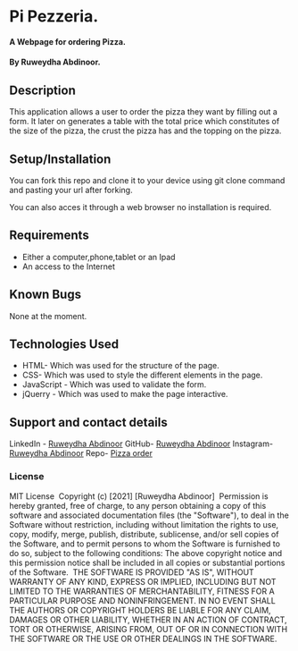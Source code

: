 # Pi Pezzeria.
#### A Webpage for ordering Pizza.
#### By Ruweydha Abdinoor.
## Description
  This application allows a user to order the pizza they want by filling out a form. It later on generates a table with the total price which constitutes of the size of the pizza, the crust the pizza has and the topping on the pizza.
## Setup/Installation 
You can fork this repo and clone it to your device using git clone command and pasting your url after forking.

You can also acces it through a web browser no installation is required.

## Requirements
* Either a computer,phone,tablet or an Ipad
* An access to the Internet

## Known Bugs
None at the moment.
## Technologies Used
* HTML- Which was used for the structure of the page.
* CSS- Which was used to style the different elements in the page.
* JavaScript - Which was used to validate the form. 
* jQuerry - Which was used to make the page interactive.
    
## Support and contact details
LinkedIn - [Ruweydha Abdinoor](https://www.linkedin.com/in/ruweydha-abdinoor-859921224/)
 GitHub- [Ruweydha Abdinoor](https://github.com/Ruweydha)
 Instagram- [Ruweydha Abdinoor](https://www.instagram.com/_.ruweydha._/)
 Repo- [Pizza order](https://github.com/Ruweydha/Pizza-Delivery)
 

### License
MIT License
​
Copyright (c) [2021] [Ruweydha Abdinoor]
​
Permission is hereby granted, free of charge, to any person obtaining a copy
of this software and associated documentation files (the "Software"), to deal
in the Software without restriction, including without limitation the rights
to use, copy, modify, merge, publish, distribute, sublicense, and/or sell
copies of the Software, and to permit persons to whom the Software is
furnished to do so, subject to the following conditions:
​
The above copyright notice and this permission notice shall be included in all
copies or substantial portions of the Software.
​
THE SOFTWARE IS PROVIDED "AS IS", WITHOUT WARRANTY OF ANY KIND, EXPRESS OR
IMPLIED, INCLUDING BUT NOT LIMITED TO THE WARRANTIES OF MERCHANTABILITY,
FITNESS FOR A PARTICULAR PURPOSE AND NONINFRINGEMENT. IN NO EVENT SHALL THE
AUTHORS OR COPYRIGHT HOLDERS BE LIABLE FOR ANY CLAIM, DAMAGES OR OTHER
LIABILITY, WHETHER IN AN ACTION OF CONTRACT, TORT OR OTHERWISE, ARISING FROM,
OUT OF OR IN CONNECTION WITH THE SOFTWARE OR THE USE OR OTHER DEALINGS IN THE
SOFTWARE.